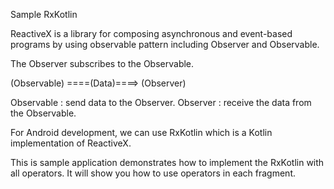 Sample RxKotlin

ReactiveX is a library for composing asynchronous and event-based programs by using observable pattern including Observer and Observable.

The Observer subscribes to the Observable.

(Observable) ====(Data)====> (Observer)

Observable : send data to the Observer.
Observer   : receive the data from the Observable.

For Android development, we can use RxKotlin which is a Kotlin implementation of ReactiveX.

This is sample application demonstrates how to implement the RxKotlin with all operators. It will show you how to use operators in each fragment.